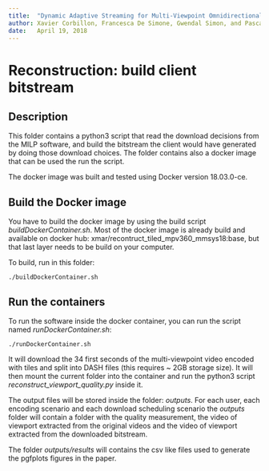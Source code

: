 ```yaml
---
title:	"Dynamic Adaptive Streaming for Multi-Viewpoint Omnidirectional Videos: In proceeding of ACM Multimedia System (MMSys'18)"
author: Xavier Corbillon, Francesca De Simone, Gwendal Simon, and Pascal Frossard
date:	April 19, 2018
---
```


# Reconstruction: build client bitstream

## Description

This folder contains a python3 script that read the download decisions from the MILP software, and build the bitstream the client would have generated by doing those download choices.
The folder contains also a docker image that can be used the run the script.

The docker image was built and tested using Docker version 18.03.0-ce.

## Build the Docker image

You have to build the docker image by using the build script *buildDockerContainer.sh*.
Most of the docker image is already build and available on docker hub: xmar/recontruct_tiled_mpv360_mmsys18:base, but that last layer needs to be build on your computer.

To build, run in this folder:

    ./buildDockerContainer.sh

## Run the containers

To run the software inside the docker container, you can run the script named *runDockerContainer.sh*:

    ./runDockerContainer.sh

It will download the 34 first seconds of the multi-viewpoint video encoded with tiles and split into DASH files (this requires ~ 2GB storage size).
It will then mount the current folder into the container and run the python3 script *reconstruct_viewport_quality.py* inside it.

The output files will be stored inside the folder: *outputs*.
For each user, each encoding scenario and each download scheduling scenario the *outputs* folder will contain a folder with the quality measurement, the video of viewport extracted from the original videos and the video of viewport extracted from the downloaded bitstream.

The folder *outputs/results* will contains the csv like files used to generate the pgfplots figures in the paper.
